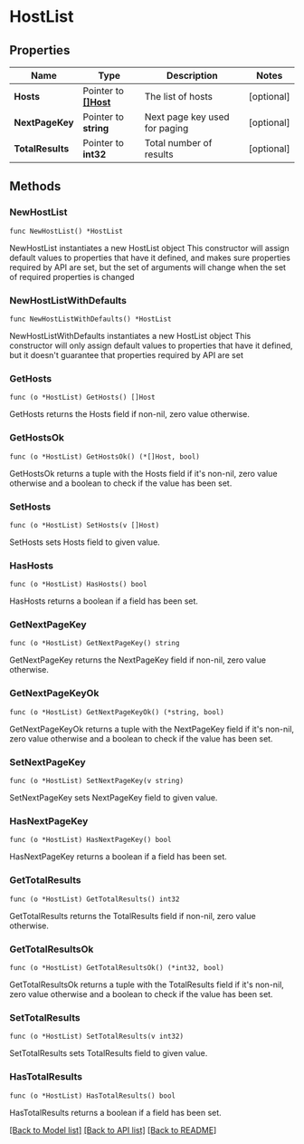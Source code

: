 # HostList

## Properties

Name | Type | Description | Notes
------------ | ------------- | ------------- | -------------
**Hosts** | Pointer to [**[]Host**](Host.md) | The list of hosts | [optional] 
**NextPageKey** | Pointer to **string** | Next page key used for paging | [optional] 
**TotalResults** | Pointer to **int32** | Total number of results | [optional] 

## Methods

### NewHostList

`func NewHostList() *HostList`

NewHostList instantiates a new HostList object
This constructor will assign default values to properties that have it defined,
and makes sure properties required by API are set, but the set of arguments
will change when the set of required properties is changed

### NewHostListWithDefaults

`func NewHostListWithDefaults() *HostList`

NewHostListWithDefaults instantiates a new HostList object
This constructor will only assign default values to properties that have it defined,
but it doesn't guarantee that properties required by API are set

### GetHosts

`func (o *HostList) GetHosts() []Host`

GetHosts returns the Hosts field if non-nil, zero value otherwise.

### GetHostsOk

`func (o *HostList) GetHostsOk() (*[]Host, bool)`

GetHostsOk returns a tuple with the Hosts field if it's non-nil, zero value otherwise
and a boolean to check if the value has been set.

### SetHosts

`func (o *HostList) SetHosts(v []Host)`

SetHosts sets Hosts field to given value.

### HasHosts

`func (o *HostList) HasHosts() bool`

HasHosts returns a boolean if a field has been set.

### GetNextPageKey

`func (o *HostList) GetNextPageKey() string`

GetNextPageKey returns the NextPageKey field if non-nil, zero value otherwise.

### GetNextPageKeyOk

`func (o *HostList) GetNextPageKeyOk() (*string, bool)`

GetNextPageKeyOk returns a tuple with the NextPageKey field if it's non-nil, zero value otherwise
and a boolean to check if the value has been set.

### SetNextPageKey

`func (o *HostList) SetNextPageKey(v string)`

SetNextPageKey sets NextPageKey field to given value.

### HasNextPageKey

`func (o *HostList) HasNextPageKey() bool`

HasNextPageKey returns a boolean if a field has been set.

### GetTotalResults

`func (o *HostList) GetTotalResults() int32`

GetTotalResults returns the TotalResults field if non-nil, zero value otherwise.

### GetTotalResultsOk

`func (o *HostList) GetTotalResultsOk() (*int32, bool)`

GetTotalResultsOk returns a tuple with the TotalResults field if it's non-nil, zero value otherwise
and a boolean to check if the value has been set.

### SetTotalResults

`func (o *HostList) SetTotalResults(v int32)`

SetTotalResults sets TotalResults field to given value.

### HasTotalResults

`func (o *HostList) HasTotalResults() bool`

HasTotalResults returns a boolean if a field has been set.


[[Back to Model list]](../README.md#documentation-for-models) [[Back to API list]](../README.md#documentation-for-api-endpoints) [[Back to README]](../README.md)


